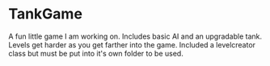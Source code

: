 # TankGame

A fun little game I am working on. Includes basic AI and an upgradable tank. Levels get harder as you get farther into the game. Included a levelcreator class but must be put into it's own folder to be used. 
